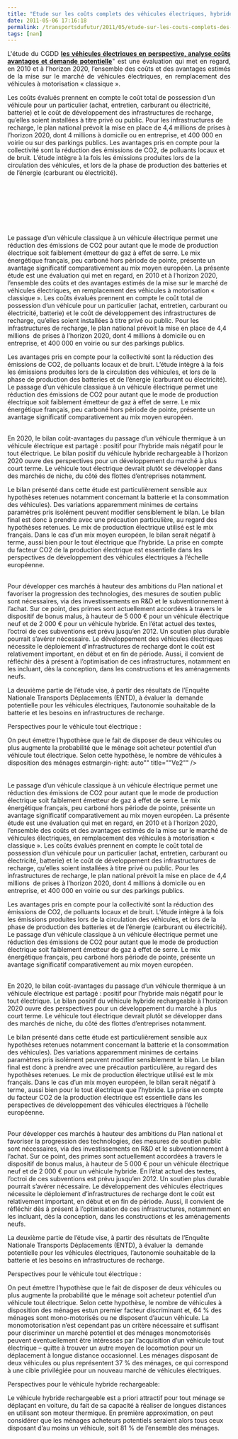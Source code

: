 ```yaml
---
title: "Etude sur les coûts complets des véhicules électriques, hybrides rechargeables"
date: 2011-05-06 17:16:18
permalink: /transportsdufutur/2011/05/etude-sur-les-couts-complets-des-vehicules-electriques-hybrides-rechargeables.html
tags: [nan]
---
```


<p style="text-align: justify">L'étude du CGDD <strong><a href="https://gabrielplassat.github.io/transportsdufutur/wp-content/uploads/sites/6/2011/05/ED41.pdf"" target=""_blank"">les véhicules électriques en perspective, analyse coûts avantages et demande potentielle</a></strong>" est une évaluation qui met en regard, en 2010 et à l’horizon 2020, l’ensemble des coûts et des avantages estimés de la mise sur le marché de véhicules électriques, en remplacement des véhicules à motorisation « classique ».</p> <p style=""text-align: justify"">Les coûts évalués prennent en compte le coût total de possession d’un véhicule pour un particulier (achat, entretien, carburant ou électricité, batterie) et le coût de développement des infrastructures de recharge, qu’elles soient installées à titre privé ou public. Pour les infrastructures de recharge, le plan national prévoit la mise en place de 4,4 millions de prises à l’horizon 2020, dont 4 millions à domicile ou en entreprise, et 400 000 en voirie ou sur des parkings publics. Les avantages pris en compte pour la collectivité sont la réduction des émissions de CO2, de polluants locaux et de bruit. L’étude intègre à la fois les émissions produites lors de la circulation des véhicules, et lors de la phase de production des batteries et de l’énergie (carburant ou électricité).</p> <p style=""text-align: justify""><a href="https://gabrielplassat.github.io/transportsdufutur/wp-content/uploads/sites/6/old/6a0120a66d2ad4970b01538e5378a2970b-800wi.jpg"" rel=""lightbox""><img alt=""Ve1"" class=""asset  asset-image at-xid-6a0120a66d2ad4970b01538e5378a2970b"" src=""/wp-content/uploads/sites/6/old/6a0120a66d2ad4970b01538e5378a2970b-500wi.jpg"" style=""margin-left: automargin-right: auto"" title=""Ve1"" /></a>  </p>  <!--more-->  <br /><a href="https://gabrielplassat.github.io/transportsdufutur/wp-content/uploads/sites/6/old/6a0120a66d2ad4970b015432265b5b970c-800wi.jpg"" rel=""lightbox""><img alt=""Ve1b"" class=""asset  asset-image at-xid-6a0120a66d2ad4970b015432265b5b970c"" src=""/wp-content/uploads/sites/6/old/6a0120a66d2ad4970b015432265b5b970c-500wi.jpg"" style=""margin-left: automargin-right: auto"" title=""Ve1b"" /></a> <br /><a href="https://gabrielplassat.github.io/transportsdufutur/wp-content/uploads/sites/6/old/6a0120a66d2ad4970b014e8846e468970d-800wi.jpg"" rel=""lightbox""><img alt=""Ve2"" class=""asset  asset-image at-xid-6a0120a66d2ad4970b014e8846e468970d"" src=""/wp-content/uploads/sites/6/old/6a0120a66d2ad4970b014e8846e468970d-500wi.jpg"" style=""margin-left: automargin-right: auto"" title=""Ve2"" /></a> <br /> <br /> <br />Le passage d’un véhicule classique à un véhicule électrique permet une réduction des émissions de CO2 pour autant que le mode de production électrique soit faiblement émetteur de gaz à effet de serre. Le mix énergétique français, peu carboné hors période de pointe, présente un avantage significatif comparativement au mix moyen européen. La présente étude est une évaluation qui met en regard, en 2010 et à l’horizon 2020, l’ensemble des coûts et des avantages estimés de la mise sur le marché de véhicules électriques, en remplacement des véhicules à motorisation « classique ». Les coûts évalués prennent en compte le coût total de possession d’un véhicule pour un particulier (achat, entretien, carburant ou électricité, batterie) et le coût de développement des infrastructures de recharge, qu’elles soient installées à titre privé ou public. Pour les infrastructures de recharge, le plan national prévoit la mise en place de 4,4 millions  de prises à l’horizon 2020, dont 4 millions à domicile ou en entreprise, et 400 000 en voirie ou sur des parkings publics. <p style=""text-align: justify"">Les avantages pris en compte pour la collectivité sont la réduction des émissions de CO2, de polluants locaux et de bruit. L’étude intègre à la fois les émissions produites lors de la circulation des véhicules, et lors de la phase de production des batteries et de l’énergie (carburant ou électricité). Le passage d’un véhicule classique à un véhicule électrique permet une réduction des émissions de CO2 pour autant que le mode de production électrique soit faiblement émetteur de gaz à effet de serre. Le mix énergétique français, peu carboné hors période de pointe, présente un avantage significatif comparativement au mix moyen européen.</p> <p style=""text-align: justify""><a href="https://gabrielplassat.github.io/transportsdufutur/wp-content/uploads/sites/6/old/6a0120a66d2ad4970b014e8846e504970d-800wi.jpg"" rel=""lightbox""><img alt=""Ve3"" class=""asset  asset-image at-xid-6a0120a66d2ad4970b014e8846e504970d"" src=""/wp-content/uploads/sites/6/old/6a0120a66d2ad4970b014e8846e504970d-500wi.jpg"" style=""margin-left: automargin-right: auto"" title=""Ve3"" /></a> <br />En 2020, le bilan coût-avantages du passage d’un véhicule thermique à un véhicule électrique est partagé : positif pour l’hybride mais négatif pour le tout électrique. Le bilan positif du véhicule hybride rechargeable à l’horizon 2020 ouvre des perspectives pour un développement du marché à plus court terme. Le véhicule tout électrique devrait plutôt se développer dans des marchés de niche, du côté des flottes d’entreprises notamment.</p> <p style=""text-align: justify"">Le bilan présenté dans cette étude est particulièrement sensible aux hypothèses retenues notamment concernant la batterie et la consommation des véhicules). Des variations apparemment minimes de certains paramètres pris isolément peuvent modifier sensiblement le bilan. Le bilan final est donc à prendre avec une précaution particulière, au regard des hypothèses retenues. Le mix de production électrique utilisé est le mix français. Dans le cas d’un mix moyen européen, le bilan serait négatif à terme, aussi bien pour le tout électrique que l’hybride. La prise en compte du facteur CO2 de la production électrique est essentielle dans les perspectives de développement des véhicules électriques à l’échelle européenne.</p> <p style=""text-align: justify""><a href="https://gabrielplassat.github.io/transportsdufutur/wp-content/uploads/sites/6/old/6a0120a66d2ad4970b014e8846e60d970d-800wi.jpg"" rel=""lightbox""><img alt=""Ve4"" class=""asset  asset-image at-xid-6a0120a66d2ad4970b014e8846e60d970d"" src=""/wp-content/uploads/sites/6/old/6a0120a66d2ad4970b014e8846e60d970d-500wi.jpg"" style=""margin-left: automargin-right: auto"" title=""Ve4"" /></a> <br />Pour développer ces marchés à hauteur des ambitions du Plan national et favoriser la progression des technologies, des mesures de soutien public sont nécessaires, via des investissements en R&D et le subventionnement à l’achat. Sur ce point, des primes sont actuellement accordées à travers le dispositif de bonus malus, à hauteur de 5 000 € pour un véhicule électrique neuf et de 2 000 € pour un véhicule hybride. En l’état actuel des textes, l’octroi de ces subventions est prévu jusqu’en 2012. Un soutien plus durable pourrait s’avérer nécessaire. Le développement des véhicules électriques nécessite le déploiement d’infrastructures de recharge dont le coût est relativement important, en début et en fin de période. Aussi, il convient de réfléchir dès à présent à l’optimisation de ces infrastructures, notamment en les incluant, dès la conception, dans les constructions et les aménagements neufs.</p> <p style=""text-align: justify"">La deuxième partie de l’étude vise, à partir des résultats de l’Enquête Nationale Transports Déplacements (ENTD), à évaluer la  demande potentielle pour les véhicules électriques, l’autonomie souhaitable de la batterie et les besoins en infrastructures de recharge.</p> <p style=""text-align: justify"">Perspectives pour le véhicule tout électrique :</p> <p style=""text-align: justify"">On peut émettre l’hypothèse que le fait de disposer de deux véhicules ou plus augmente la probabilité que le ménage soit acheteur potentiel d’un véhicule tout électrique. Selon cette hypothèse, le nombre de véhicules à disposition des ménages estmargin-right: auto"" title=""Ve2"" /></a> <br /> <br /> <br />Le passage d’un véhicule classique à un véhicule électrique permet une réduction des émissions de CO2 pour autant que le mode de production électrique soit faiblement émetteur de gaz à effet de serre. Le mix énergétique français, peu carboné hors période de pointe, présente un avantage significatif comparativement au mix moyen européen. La présente étude est une évaluation qui met en regard, en 2010 et à l’horizon 2020, l’ensemble des coûts et des avantages estimés de la mise sur le marché de véhicules électriques, en remplacement des véhicules à motorisation « classique ». Les coûts évalués prennent en compte le coût total de possession d’un véhicule pour un particulier (achat, entretien, carburant ou électricité, batterie) et le coût de développement des infrastructures de recharge, qu’elles soient installées à titre privé ou public. Pour les infrastructures de recharge, le plan national prévoit la mise en place de 4,4 millions  de prises à l’horizon 2020, dont 4 millions à domicile ou en entreprise, et 400 000 en voirie ou sur des parkings publics. <p style=""text-align: justify"">Les avantages pris en compte pour la collectivité sont la réduction des émissions de CO2, de polluants locaux et de bruit. L’étude intègre à la fois les émissions produites lors de la circulation des véhicules, et lors de la phase de production des batteries et de l’énergie (carburant ou électricité). Le passage d’un véhicule classique à un véhicule électrique permet une réduction des émissions de CO2 pour autant que le mode de production électrique soit faiblement émetteur de gaz à effet de serre. Le mix énergétique français, peu carboné hors période de pointe, présente un avantage significatif comparativement au mix moyen européen.</p> <p style=""text-align: justify""><a href="https://gabrielplassat.github.io/transportsdufutur/wp-content/uploads/sites/6/old/6a0120a66d2ad4970b014e8846e504970d-800wi.jpg"" rel=""lightbox""><img alt=""Ve3"" class=""asset  asset-image at-xid-6a0120a66d2ad4970b014e8846e504970d"" src=""/wp-content/uploads/sites/6/old/6a0120a66d2ad4970b014e8846e504970d-500wi.jpg"" style=""margin-left: automargin-right: auto"" title=""Ve3"" /></a> <br />En 2020, le bilan coût-avantages du passage d’un véhicule thermique à un véhicule électrique est partagé : positif pour l’hybride mais négatif pour le tout électrique. Le bilan positif du véhicule hybride rechargeable à l’horizon 2020 ouvre des perspectives pour un développement du marché à plus court terme. Le véhicule tout électrique devrait plutôt se développer dans des marchés de niche, du côté des flottes d’entreprises notamment.</p> <p style=""text-align: justify"">Le bilan présenté dans cette étude est particulièrement sensible aux hypothèses retenues notamment concernant la batterie et la consommation des véhicules). Des variations apparemment minimes de certains paramètres pris isolément peuvent modifier sensiblement le bilan. Le bilan final est donc à prendre avec une précaution particulière, au regard des hypothèses retenues. Le mix de production électrique utilisé est le mix français. Dans le cas d’un mix moyen européen, le bilan serait négatif à terme, aussi bien pour le tout électrique que l’hybride. La prise en compte du facteur CO2 de la production électrique est essentielle dans les perspectives de développement des véhicules électriques à l’échelle européenne.</p> <p style=""text-align: justify""><a href="https://gabrielplassat.github.io/transportsdufutur/wp-content/uploads/sites/6/old/6a0120a66d2ad4970b014e8846e60d970d-800wi.jpg"" rel=""lightbox""><img alt=""Ve4"" class=""asset  asset-image at-xid-6a0120a66d2ad4970b014e8846e60d970d"" src=""/wp-content/uploads/sites/6/old/6a0120a66d2ad4970b014e8846e60d970d-500wi.jpg"" style=""margin-left: automargin-right: auto"" title=""Ve4"" /></a> <br />Pour développer ces marchés à hauteur des ambitions du Plan national et favoriser la progression des technologies, des mesures de soutien public sont nécessaires, via des investissements en R&D et le subventionnement à l’achat. Sur ce point, des primes sont actuellement accordées à travers le dispositif de bonus malus, à hauteur de 5 000 € pour un véhicule électrique neuf et de 2 000 € pour un véhicule hybride. En l’état actuel des textes, l’octroi de ces subventions est prévu jusqu’en 2012. Un soutien plus durable pourrait s’avérer nécessaire. Le développement des véhicules électriques nécessite le déploiement d’infrastructures de recharge dont le coût est relativement important, en début et en fin de période. Aussi, il convient de réfléchir dès à présent à l’optimisation de ces infrastructures, notamment en les incluant, dès la conception, dans les constructions et les aménagements neufs.</p> <p style=""text-align: justify"">La deuxième partie de l’étude vise, à partir des résultats de l’Enquête Nationale Transports Déplacements (ENTD), à évaluer la  demande potentielle pour les véhicules électriques, l’autonomie souhaitable de la batterie et les besoins en infrastructures de recharge.</p> <p style=""text-align: justify"">Perspectives pour le véhicule tout électrique :</p> <p style=""text-align: justify"">On peut émettre l’hypothèse que le fait de disposer de deux véhicules ou plus augmente la probabilité que le ménage soit acheteur potentiel d’un véhicule tout électrique. Selon cette hypothèse, le nombre de véhicules à disposition des ménages estun premier facteur discriminant et, 64 % des ménages sont mono-motorisés ou ne disposent d’aucun véhicule. La monomotorisation n’est cependant pas un critère nécessaire et suffisant pour discriminer un marché potentiel et des ménages monomotorisés peuvent éventuellement être intéressés par l’acquisition d’un véhicule tout électrique – quitte à trouver un autre moyen de locomotion pour un déplacement à longue distance occasionnel. Les ménages disposant de deux véhicules ou plus représentent 37 % des ménages, ce qui correspond à une cible privilégiée pour un nouveau marché de véhicules électriques.</p> <p style=""text-align: justify"">Perspectives pour le véhicule hybride rechargeable:</p> <p style=""text-align: justify"">Le véhicule hybride rechargeable est a priori attractif pour tout ménage se déplaçant en voiture, du fait de sa capacité à réaliser de longues distances en utilisant son moteur thermique. En première approximation, on peut considérer que les ménages acheteurs potentiels seraient alors tous ceux disposant d’au moins un véhicule, soit 81 % de l’ensemble des ménages.</p> <p style=""text-align: justify""><a href="https://gabrielplassat.github.io/transportsdufutur/wp-content/uploads/sites/6/old/6a0120a66d2ad4970b01538e537c8e970b-800wi.jpg"" rel=""lightbox""><img alt=""Ve5-entd"" class=""asset  asset-image at-xid-6a0120a66d2ad4970b01538e537c8e970b"" src=""/wp-content/uploads/sites/6/old/6a0120a66d2ad4970b01538e537c8e970b-500wi.jpg"" style=""margin-left: automargin-right: auto"" title=""Ve5-entd"" /></a><br /> <a href="https://gabrielplassat.github.io/transportsdufutur/wp-content/uploads/sites/6/old/6a0120a66d2ad4970b015432266043970c-800wi.jpg"" rel=""lightbox""><img alt=""Ve6-entd"" class=""asset  asset-image at-xid-6a0120a66d2ad4970b015432266043970c"" src=""/wp-content/uploads/sites/6/old/6a0120a66d2ad4970b015432266043970c-500wi.jpg"" style=""margin-left: auto
